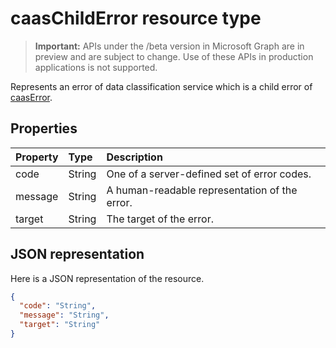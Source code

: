 # caasChildError resource type

> **Important:** APIs under the /beta version in Microsoft Graph are in preview and are subject to change. Use of these APIs in production applications is not supported.

Represents an error of data classification service which is a child error of [caasError](caaserror.md).

## Properties
| Property	   | Type	|Description|
|:---------------|:--------|:----------|
|code|String| One of a server-defined set of error codes.|
|message|String| A human-readable representation of the error.|
|target|String| The target of the error. |

## JSON representation

Here is a JSON representation of the resource.

<!-- {
  "blockType": "resource",
  "optionalProperties": [

  ],
  "@odata.type": "microsoft.graph.caasChildError"
}-->

```json
{
  "code": "String",
  "message": "String",
  "target": "String"
}

```

<!-- uuid: 8fcb5dbc-d5aa-4681-8e31-b001d5168d79
2015-10-25 14:57:30 UTC -->
<!-- {
  "type": "#page.annotation",
  "description": "caasChildError resource",
  "keywords": "",
  "section": "documentation",
  "tocPath": ""
}-->